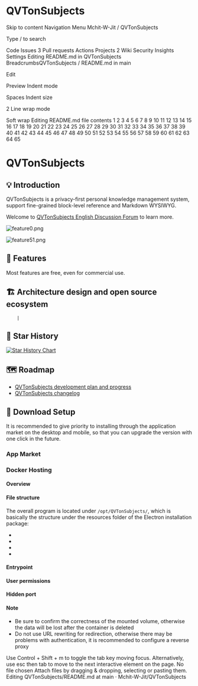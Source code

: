 # QVTonSubjects

Skip to content
Navigation Menu
Mchit-W-Jit
/
QVTonSubjects

Type / to search

Code
Issues
3
Pull requests
Actions
Projects
2
Wiki
Security
Insights
Settings
Editing README.md in QVTonSubjects
BreadcrumbsQVTonSubjects
/
README.md
in
main

Edit

Preview
Indent mode

Spaces
Indent size

2
Line wrap mode

Soft wrap
Editing README.md file contents
1
2
3
4
5
6
7
8
9
10
11
12
13
14
15
16
17
18
19
20
21
22
23
24
25
26
27
28
29
30
31
32
33
34
35
36
37
38
39
40
41
42
43
44
45
46
47
48
49
50
51
52
53
54
55
56
57
58
59
60
61
62
63
64
65
# QVTonSubjects

## 💡 Introduction

QVTonSubjects is a privacy-first personal knowledge management system, support fine-grained block-level reference and Markdown
WYSIWYG.

Welcome to [QVTonSubjects English Discussion Forum]() to learn more.

![feature0.png]()

![feature51.png]()

## 🔮 Features

Most features are free, even for commercial use.


## 🏗️ Architecture design and open source ecosystem
        |

## 🌟 Star History

[![Star History Chart](https://api.star-history.com/svg?repos=Mchit-W-Jit/QVTonSubjects&type=Date)](https://star-history.com/#Mchit-W-Jit/QVTonSubjects&Date)

## 🗺️ Roadmap

* [QVTonSubjects development plan and progress](https://github.com/orgs/Mchit-W-Jit/projects/1)
* [QVTonSubjects changelog](CHANGELOG.md)

## 🚀 Download Setup

It is recommended to give priority to installing through the application market on the desktop and mobile, so that you can upgrade the version with one click in the future.

### App Market


### Docker Hosting


#### Overview


#### File structure

The overall program is located under `/opt/QVTonSubjects/`, which is basically the structure under the resources folder of the Electron installation package:

*
*
*
*

#### Entrypoint

#### User permissions


#### Hidden port


#### Note

* Be sure to confirm the correctness of the mounted volume, otherwise the data will be lost after the container is deleted
* Do not use URL rewriting for redirection, otherwise there may be problems with authentication, it is recommended to configure a reverse proxy

</a>
Use Control + Shift + m to toggle the tab key moving focus. Alternatively, use esc then tab to move to the next interactive element on the page.
No file chosen
Attach files by dragging & dropping, selecting or pasting them.
Editing QVTonSubjects/README.md at main · Mchit-W-Jit/QVTonSubjects
